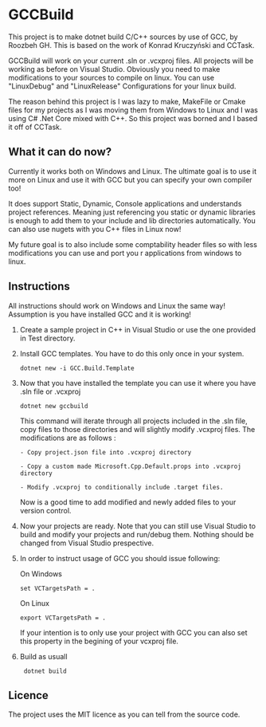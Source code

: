 GCCBuild
======

This project is to make dotnet build C/C++ sources by use of GCC, by Roozbeh GH. This is based on the work of Konrad Kruczyński and CCTask.

GCCBuild will work on your current .sln or .vcxproj files. All projects will be working as before on Visual Studio.
Obviously you need to make modifications to your sources to compile on linux. You can use "LinuxDebug" and "LinuxRelease" Configurations for your linux build.

The reason behind this project is I was lazy to make, MakeFile or Cmake files for my projects as I was moving them from Windows to Linux and I was using C# .Net Core mixed with C++. So this project was borned and I based it off of CCTask.

What it can do now?
-------------------
Currently it works both on Windows and Linux. The ultimate goal is to use it more on Linux and use it with GCC but you can specify your own compiler too!

It does support Static, Dynamic, Console applications and understands project references. Meaning just referencing you static or dynamic libraries is enough to add them to your include and lib directories automatically. You can also use nugets with you C++ files in Linux now!

My future goal is to also include some comptability header files so with less modifications you can use and port you r applications from windows to linux.

Instructions
-------
All instructions should work on Windows and Linux the same way! Assumption is you have installed GCC and it is working!

 1. Create a sample project in C++ in Visual Studio or use the one provided in Test directory.
 
 2. Install GCC templates. You have to do this only once in your system.
 
        dotnet new -i GCC.Build.Template
       
 3. Now that you have installed the template you can use it where you have .sln file or .vcxproj
 
        dotnet new gccbuild
        
    This command will iterate through all projects included in the .sln file, copy files to those directories and will slightly modify .vcxproj files. The modifications are as follows :
   
        - Copy project.json file into .vcxproj directory
    
        - Copy a custom made Microsoft.Cpp.Default.props into .vcxproj directory
    
        - Modify .vcxproj to conditionally include .target files.
    
    Now is a good time to add modified and newly added files to your version control.
    
 4. Now your projects are ready. Note that you can still use Visual Studio to build and modify your projects and run/debug them. Nothing should be changed from Visual Studio prespective.
 
 5. In order to instruct usage of GCC you should issue following:
    
    On Windows

        set VCTargetsPath = .
       
    On Linux

        export VCTargetsPath = .
    
    If your intention is to only use your project with GCC you can also set this property in the begining of your vcxproj file.
        
 6. Build as usuall
 
         dotnet build
    

Licence
-------
The project uses the MIT licence as you can tell from the source code.
